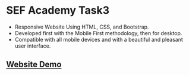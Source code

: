 # SEF Academy Task3

- Responsive Website Using HTML, CSS, and Bootstrap.
- Developed first with the Mobile First methodology, then for desktop.
- Compatible with all mobile devices and with a beautiful and pleasant user interface.

## [Website Demo](https://mahrous-gamal.github.io/SEF-Academy-Task3/)
